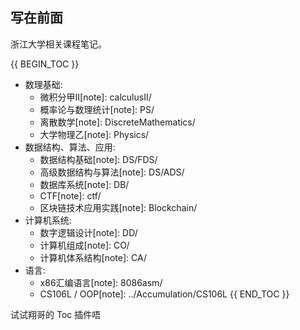 ## 写在前面

浙江大学相关课程笔记。

{{ BEGIN_TOC }}
- 数理基础:
	- 微积分甲II[note]: calculusII/
	- 概率论与数理统计[note]: PS/
	- 离散数学[note]: DiscreteMathematics/
	- 大学物理乙[note]: Physics/
- 数据结构、算法、应用:
	- 数据结构基础[note]: DS/FDS/
	- 高级数据结构与算法[note]: DS/ADS/
	- 数据库系统[note]: DB/
	- CTF[note]: ctf/
	- 区块链技术应用实践[note]: Blockchain/
- 计算机系统:
	- 数字逻辑设计[note]: DD/
	- 计算机组成[note]: CO/
	- 计算机体系结构[note]: CA/
- 语言:
	- x86汇编语言[note]: 8086asm/
	- CS106L / OOP[note]: ../Accumulation/CS106L
{{ END_TOC }}

试试翔哥的 Toc 插件唔